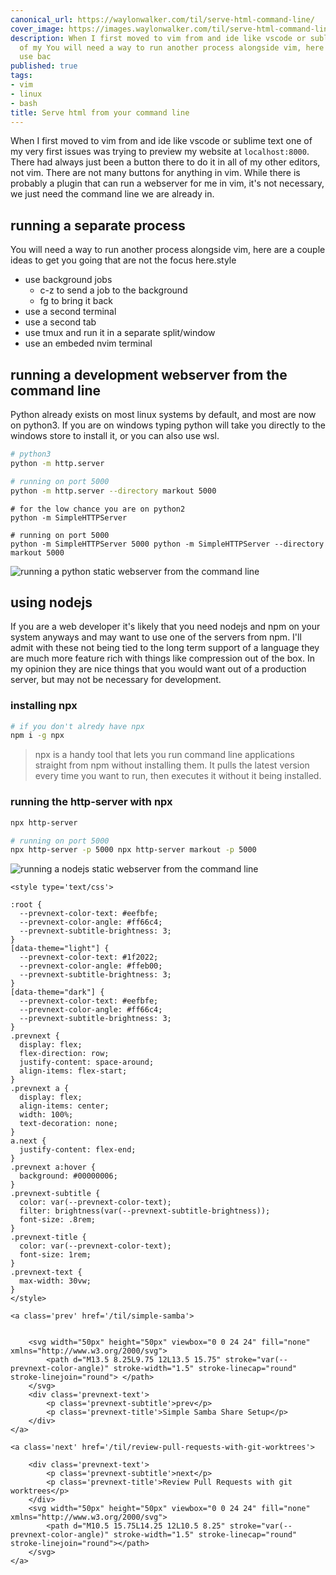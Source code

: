 ```yaml
---
canonical_url: https://waylonwalker.com/til/serve-html-command-line/
cover_image: https://images.waylonwalker.com/til/serve-html-command-line.png
description: When I first moved to vim from and ide like vscode or sublime text one
  of my You will need a way to run another process alongside vim, here are a couple
  use bac
published: true
tags:
- vim
- linux
- bash
title: Serve html from your command line
---
```


When I first moved to vim from and ide like vscode or sublime text one of my very first issues was trying to preview my website at `localhost:8000`.  There had always just been a button there to do it in all of my other editors, not vim.  There are not many buttons for anything in vim.  While there is probably a plugin that can run a webserver for me in vim, it's not necessary, we just need the command line we are already in.

## running a separate process

You will need a way to run another process alongside vim, here are a couple ideas to get you going that are not the focus here.style

* use background jobs
  * c-z to send a job to the background
  * fg to bring it back
* use a second terminal
* use a second tab
* use tmux and run it in a separate split/window
* use an embeded nvim terminal

## running a development webserver from the command line

Python already exists on most linux systems by default, and most are now on python3.  If you are on windows typing python will take you directly to the windows store to install it, or you can also use wsl.

``` bash
# python3
python -m http.server

# running on port 5000
python -m http.server --directory markout 5000
```

```
# for the low chance you are on python2
python -m SimpleHTTPServer

# running on port 5000
python -m SimpleHTTPServer 5000 python -m SimpleHTTPServer --directory markout 5000

```

![running a python static webserver from the command line](https://images.waylonwalker.com/python-m-http-server.png)

## using nodejs

If you are a web developer it's likely that you need nodejs and npm on your system anyways and may want to use one of the servers from npm.  I'll admit with these not being tied to the long term support of a language they are much more feature rich with things like compression out of the box.  In my opinion they are nice things that you would want out of a production server, but may not be necessary for development.

### installing npx

``` bash
# if you don't alredy have npx
npm i -g npx
```

> npx is a handy tool that lets you run command line applications straight from
> npm without installing them.  It pulls the latest version every time you want
> to run, then executes it without it being installed.

### running the http-server with npx

``` bash
npx http-server

# running on port 5000
npx http-server -p 5000 npx http-server markout -p 5000

```

![running a nodejs static webserver from the command line](https://images.waylonwalker.com/npx-http-server.png)
<div class='prevnext'>

    <style type='text/css'>

    :root {
      --prevnext-color-text: #eefbfe;
      --prevnext-color-angle: #ff66c4;
      --prevnext-subtitle-brightness: 3;
    }
    [data-theme="light"] {
      --prevnext-color-text: #1f2022;
      --prevnext-color-angle: #ffeb00;
      --prevnext-subtitle-brightness: 3;
    }
    [data-theme="dark"] {
      --prevnext-color-text: #eefbfe;
      --prevnext-color-angle: #ff66c4;
      --prevnext-subtitle-brightness: 3;
    }
    .prevnext {
      display: flex;
      flex-direction: row;
      justify-content: space-around;
      align-items: flex-start;
    }
    .prevnext a {
      display: flex;
      align-items: center;
      width: 100%;
      text-decoration: none;
    }
    a.next {
      justify-content: flex-end;
    }
    .prevnext a:hover {
      background: #00000006;
    }
    .prevnext-subtitle {
      color: var(--prevnext-color-text);
      filter: brightness(var(--prevnext-subtitle-brightness));
      font-size: .8rem;
    }
    .prevnext-title {
      color: var(--prevnext-color-text);
      font-size: 1rem;
    }
    .prevnext-text {
      max-width: 30vw;
    }
    </style>
    
    <a class='prev' href='/til/simple-samba'>
    

        <svg width="50px" height="50px" viewbox="0 0 24 24" fill="none" xmlns="http://www.w3.org/2000/svg">
            <path d="M13.5 8.25L9.75 12L13.5 15.75" stroke="var(--prevnext-color-angle)" stroke-width="1.5" stroke-linecap="round" stroke-linejoin="round"> </path>
        </svg>
        <div class='prevnext-text'>
            <p class='prevnext-subtitle'>prev</p>
            <p class='prevnext-title'>Simple Samba Share Setup</p>
        </div>
    </a>
    
    <a class='next' href='/til/review-pull-requests-with-git-worktrees'>
    
        <div class='prevnext-text'>
            <p class='prevnext-subtitle'>next</p>
            <p class='prevnext-title'>Review Pull Requests with git worktrees</p>
        </div>
        <svg width="50px" height="50px" viewbox="0 0 24 24" fill="none" xmlns="http://www.w3.org/2000/svg">
            <path d="M10.5 15.75L14.25 12L10.5 8.25" stroke="var(--prevnext-color-angle)" stroke-width="1.5" stroke-linecap="round" stroke-linejoin="round"></path>
        </svg>
    </a>
  </div>
